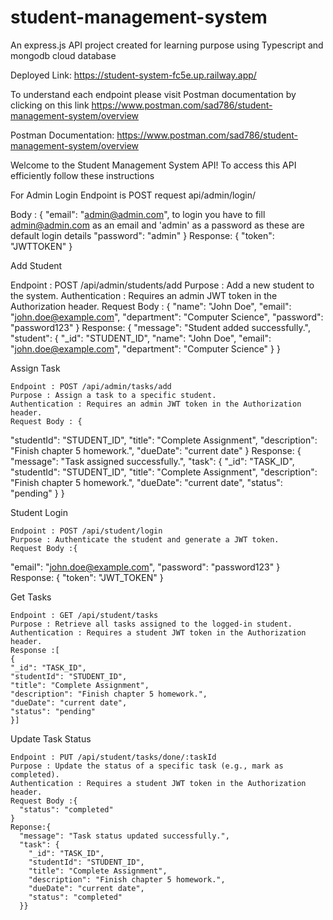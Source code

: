 # student-management-system
An express.js API project created for learning purpose using Typescript and mongodb cloud database 

Deployed Link: https://student-system-fc5e.up.railway.app/

To understand each endpoint please visit Postman documentation by clicking on this link https://www.postman.com/sad786/student-management-system/overview

Postman Documentation: https://www.postman.com/sad786/student-management-system/overview

Welcome to the Student Management System API!
To access this API efficiently follow these instructions

For Admin Login
Endpoint is POST request api/admin/login/

Body : {
  "email": "admin@admin.com",      to login you have to fill admin@admin.com as an email and 'admin' as a password as these are default login details
  "password": "admin"
}
Response: {
  "token": "JWTTOKEN"
}

  Add Student  

  Endpoint : POST /api/admin/students/add
  Purpose : Add a new student to the system.
  Authentication : Requires an admin JWT token in the Authorization header.
  Request Body : {
  "name": "John Doe",
  "email": "john.doe@example.com",
  "department": "Computer Science",
  "password": "password123"
  }
  Response:
  {
  "message": "Student added successfully.",
  "student": {
    "_id": "STUDENT_ID",
    "name": "John Doe",
    "email": "john.doe@example.com",
    "department": "Computer Science"
  }
  }

  Assign Task  

    Endpoint : POST /api/admin/tasks/add
    Purpose : Assign a task to a specific student.
    Authentication : Requires an admin JWT token in the Authorization header.
    Request Body : {
  "studentId": "STUDENT_ID",
  "title": "Complete Assignment",
  "description": "Finish chapter 5 homework.",
  "dueDate": "current date"
  }
  Response:
  {
  "message": "Task assigned successfully.",
  "task": {
    "_id": "TASK_ID",
    "studentId": "STUDENT_ID",
    "title": "Complete Assignment",
    "description": "Finish chapter 5 homework.",
    "dueDate": "current date",
    "status": "pending"
    }
  }


  Student Login  

    Endpoint : POST /api/student/login
    Purpose : Authenticate the student and generate a JWT token.
    Request Body :{
  "email": "john.doe@example.com",
  "password": "password123"
  }
  Response: {
  "token": "JWT_TOKEN"
  }

  Get Tasks  

    Endpoint : GET /api/student/tasks
    Purpose : Retrieve all tasks assigned to the logged-in student.
    Authentication : Requires a student JWT token in the Authorization header.
    Response :[
    {
    "_id": "TASK_ID",
    "studentId": "STUDENT_ID",
    "title": "Complete Assignment",
    "description": "Finish chapter 5 homework.",
    "dueDate": "current date",
    "status": "pending"
    }]

  Update Task Status  

    Endpoint : PUT /api/student/tasks/done/:taskId
    Purpose : Update the status of a specific task (e.g., mark as completed).
    Authentication : Requires a student JWT token in the Authorization header.
    Request Body :{
      "status": "completed"
    }
    Reponse:{
      "message": "Task status updated successfully.",
      "task": {
        "_id": "TASK_ID",
        "studentId": "STUDENT_ID",
        "title": "Complete Assignment",
        "description": "Finish chapter 5 homework.",
        "dueDate": "current date",
        "status": "completed"
      }}
